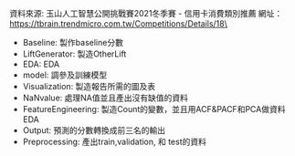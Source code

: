資料來源: 玉山人工智慧公開挑戰賽2021冬季賽 - 信用卡消費類別推薦
網址：https://tbrain.trendmicro.com.tw/Competitions/Details/18\

* Baseline: 製作baseline分數
* LiftGenerator: 製造OtherLift
* EDA: EDA
* model: 調參及訓練模型
* Visualization: 製造報告所需的圖及表
* NaNvalue: 處理NA值並且產出沒有缺值的資料
* FeatureEngineering: 製造Count的變數，並且用ACF&PACF和PCA做資料EDA
* Output: 預測的分數轉換成前三名的輸出
* Preprocessing: 產出train,validation, 和 test的資料
